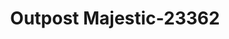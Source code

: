 ---
f_zip-code: 32132
f_state-code: FL
title: Outpost Majestic-23362
f_phone: 386-426-8806
f_city-only: Edgewater
f_address: 1950 W Park Ave Edgewater
f_location-unique-id: '23362'
slug: outpost-majestic-23362
updated-on: '2024-05-30T13:46:58.046Z'
created-on: '2024-05-30T13:36:59.803Z'
published-on: '2024-05-30T13:54:32.469Z'
f_city-state: cms/city/edgewater-fl.md
f_company: cms/company/outpost-majestic.md
f_state: cms/state/florida.md
layout: '[payday-loan].html'
tags: payday-loan
---